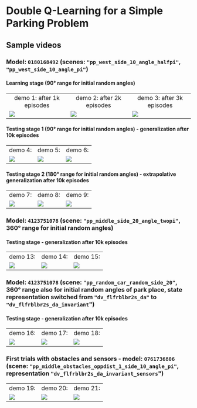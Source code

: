 # Double Q-Learning for a Simple Parking Problem

## Sample videos

### Model: `0180168492` (scenes: `"pp_west_side_10_angle_halfpi"`, `"pp_west_side_10_angle_pi"`)

#### Learning stage (90° range for initial random angles)
<table>
   <tr>
      <td align="center">demo 1: after 1k episodes</td>
      <td align="center">demo 2: after 2k episodes</td>
      <td align="center">demo 3: after 3k episodes</td>      
   </tr>   
   <tr>
      <td><a href="https://github.com/pklesk/qlparking/assets/23095311/43b48ed5-8dad-4a2c-9a86-8305b44a58a9"><img src="https://github.com/pklesk/qlparking/assets/23095311/57151d88-75a7-4ce1-b791-5e54407460a4"/></a></td>
      <td><a href="https://github.com/pklesk/qlparking/assets/23095311/020d03a7-3e2e-4b01-8e11-cfe4739825d2"><img src="https://github.com/pklesk/qlparking/assets/23095311/201b1d5b-30c6-4eb6-86f3-ad018d29c711"/></a></td>
      <td><a href="https://github.com/pklesk/qlparking/assets/23095311/234c7443-8766-47ad-bd5f-9095d34dacaf"><img src="https://github.com/pklesk/qlparking/assets/23095311/b4e0d333-065a-48da-a551-248cebb828c7"/></a></td>
    </tr>
</table>

#### Testing stage 1 (90° range for initial random angles) - generalization after 10k episodes
<table>
   <tr>
      <td align="center">demo 4:</td>
      <td align="center">demo 5:</td>
      <td align="center">demo 6:</td>
   </tr>   
   <tr>
      <td><a href="https://github.com/pklesk/qlparking/assets/23095311/7a4fb0bc-4368-4689-8135-3276233b352e"><img src="https://github.com/pklesk/qlparking/assets/23095311/eb56e614-f99a-4ad1-b8ec-76f270f2e02c"/></a></td>
      <td><a href="https://github.com/pklesk/qlparking/assets/23095311/0ec3bf22-6dd0-42fb-b030-ee717318340a"><img src="https://github.com/pklesk/qlparking/assets/23095311/abaff328-c343-492c-8e0a-3d9b59b7ffde"/></a></td>
      <td><a href="https://github.com/pklesk/qlparking/assets/23095311/cc0e47d6-775c-4f14-aec1-ff5a50280700"><img src="https://github.com/pklesk/qlparking/assets/23095311/f12eb69a-1bca-45c6-90bf-24f62cb6b20a"/></a></td>
    </tr>    
</table>

#### Testing stage 2 (180° range for initial random angles) - extrapolative generalization after 10k episodes
<table>
   <tr>
      <td align="center">demo 7:</td>
      <td align="center">demo 8:</td>
      <td align="center">demo 9:</td>
   </tr>   
   <tr>
      <td><a href="https://github.com/pklesk/qlparking/assets/23095311/44c9f0b5-4a65-4449-b422-f84e39536865"><img src="https://github.com/pklesk/qlparking/assets/23095311/b5a045c1-31b2-4d1c-a78c-e3cfc54fe098"/></a></td>
      <td><a href="https://github.com/pklesk/qlparking/assets/23095311/fbd8124a-9bd0-4b9b-9450-aef40d7c1384"><img src="https://github.com/pklesk/qlparking/assets/23095311/072ba063-f97c-4bc6-b06b-3feb8d2d9e35"/></a></td>
      <td><a href="https://github.com/pklesk/qlparking/assets/23095311/200067c3-4dae-402e-b0ef-66d259979668"><img src="https://github.com/pklesk/qlparking/assets/23095311/bcb72343-55da-43be-9630-425546461d76"/></a></td>
    </tr>
</table>   

### Model: `4123751078` (scene: `"pp_middle_side_20_angle_twopi"`, 360° range for initial random angles)

#### Testing stage - generalization after 10k episodes

<table>
   <tr>
      <td align="center">demo 13:</td>
      <td align="center">demo 14:</td>
      <td align="center">demo 15:</td>
   </tr>   
   <tr>
      <td><a href="https://github.com/pklesk/qlparking/assets/23095311/b65d6a0e-a4fb-4dda-a1dd-7d60a2a8fe86"><img src="https://github.com/pklesk/qlparking/assets/23095311/7e817c05-351a-4072-89f5-cd1e6be824b8"/></a></td>
      <td><a href="https://github.com/pklesk/qlparking/assets/23095311/866305e6-2b66-4ed1-99c3-9b17a20c96ba"><img src="https://github.com/pklesk/qlparking/assets/23095311/11825a29-8438-4644-9bcb-7b7c87e607cd"/></a></td>
      <td><a href="https://github.com/pklesk/qlparking/assets/23095311/fd24bf1d-842f-4ff2-aef7-8d6bb01500f7"><img src="https://github.com/pklesk/qlparking/assets/23095311/736a0441-58a8-4e5f-8b8d-0fb0162582ac"/></a></td>
    </tr>    
</table>

### Model: `4123751078` (scene: `"pp_random_car_random_side_20"`, 360° range also for initial random angles of park place, state representation switched from `"dv_flfrblbr2s_da"` to `"dv_flfrblbr2s_da_invariant`")

#### Testing stage - generalization after 10k episodes

<table>
   <tr>
      <td align="center">demo 16:</td>
      <td align="center">demo 17:</td>
      <td align="center">demo 18:</td>
   </tr>   
   <tr>
      <td><a href="https://github.com/pklesk/qlparking/assets/23095311/f6389f6b-3dc2-46b0-ab72-1ba339972211"><img src="https://github.com/pklesk/qlparking/assets/23095311/3d6b7a62-743f-4386-998d-9d8a1497115b"/></a></td>
      <td><a href="https://github.com/pklesk/qlparking/assets/23095311/a0cb9fec-12bc-47ed-bf9a-3877954c9293"><img src="https://github.com/pklesk/qlparking/assets/23095311/4aaa75b7-a904-48fb-9923-06bd912bf768"/></a></td>
      <td><a href="https://github.com/pklesk/qlparking/assets/23095311/4adf873b-2716-49d1-bebf-4eb539b90c28"><img src="https://github.com/pklesk/qlparking/assets/23095311/50433dd0-97b0-45bd-98bf-4fb5e0c17c73"/></a></td>
    </tr>    
</table>

### First trials with obstacles and sensors - model: `0761736806` (scene: `"pp_middle_obstacles_oppdist_1_side_10_angle_pi"`, representation `"dv_flfrblbr2s_da_invariant_sensors`")

<table>
   <tr>
      <td align="center">demo 19:</td>
      <td align="center">demo 20:</td>
      <td align="center">demo 21:</td>
   </tr>   
   <tr>
      <td><a href="https://github.com/pklesk/qlparking/assets/23095311/8cdb1b36-002c-47d4-a15e-4396c5e69bff"><img src="https://github.com/pklesk/qlparking/assets/23095311/b7f0a00b-233e-4dbd-a191-043df9e56c90"/></a></td>
      <td><a href="https://github.com/pklesk/qlparking/assets/23095311/7fd077d5-27c9-413a-b703-c66478626462"><img src="https://github.com/pklesk/qlparking/assets/23095311/903f1879-c0f1-4774-9295-780d19d8ba57"/></a></td>
      <td><a href="https://github.com/pklesk/qlparking/assets/23095311/39ac961e-5acb-4885-8903-1d764abceeca"><img src="https://github.com/pklesk/qlparking/assets/23095311/3d147961-91a2-4d1a-a4d5-e5ffae07e62f"/></a></td>
    </tr>    
</table>



